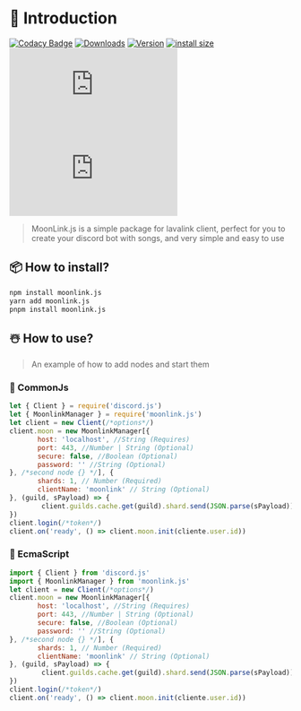 # 🎒 Introduction
[![Codacy Badge](https://app.codacy.com/project/badge/Grade/7dd9288acdc94dacaa11ad80f36a9bd3)](https://www.codacy.com/gh/1Lucas1apk/moonlink.js/dashboard?utm\_source=github.com\&utm\_medium=referral\&utm\_content=1Lucas1apk/moonlink.js\&utm\_campaign=Badge\_Grade) [![Downloads](https://img.shields.io/npm/dt/moonlink.js.svg?color=3884FF)](https://www.npmjs.com/package/moonlink.js) [![Version](https://img.shields.io/npm/v/moonlink.js.svg?color=3884FF\&label=version)](https://www.npmjs.com/package/moonlink.js) [![install size](https://packagephobia.com/badge?p=moonlink.js)](https://packagephobia.com/result?p=moonlink.js) ![vulnabilites](https://img.shields.io/snyk/vulnerabilities/npm/moonlink.js) ![node](https://img.shields.io/node/v/moonlink.js)
> MoonLink.js is a simple package for lavalink client, perfect for you to create your discord bot with songs, and very simple and easy to use
## 📦 How to install?
```sh
npm install moonlink.js
yarn add moonlink.js
pnpm install moonlink.js
```
## ☃️ How to use?
> An example of how to add nodes and start them
### 🍭 CommonJs
```js
let { Client } = require('discord.js')
let { MoonlinkManager } = require('moonlink.js')
let client = new Client(/*options*/)
client.moon = new MoonlinkManager[{ 
       host: 'localhost', //String (Requires)
       port: 443, //Number | String (Optional)
       secure: false, //Boolean (Optional)
       password: '' //String (Optional)
}, /*second node {} */], { 
       shards: 1, // Number (Required)
       clientName: 'moonlink' // String (Optional)
}, (guild, sPayload) => { 
        client.guilds.cache.get(guild).shard.send(JSON.parse(sPayload)) 
})
client.login(/*token*/)
client.on('ready', () => client.moon.init(cliente.user.id))
```

### 🍩 EcmaScript
```js
import { Client } from 'discord.js'
import { MoonlinkManager } from 'moonlink.js'
let client = new Client(/*options*/)
client.moon = new MoonlinkManager[{ 
       host: 'localhost', //String (Requires)
       port: 443, //Number | String (Optional)
       secure: false, //Boolean (Optional)
       password: '' //String (Optional)
}, /*second node {} */], { 
       shards: 1, // Number (Required)
       clientName: 'moonlink' // String (Optional)
}, (guild, sPayload) => { 
        client.guilds.cache.get(guild).shard.send(JSON.parse(sPayload)) 
})
client.login(/*token*/)
client.on('ready', () => client.moon.init(cliente.user.id))
```
